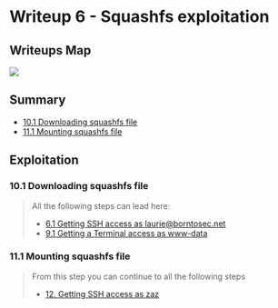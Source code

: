 # Writeup 6 - Squashfs exploitation

## Writeups Map

![](https://i.imgur.com/LjQEswl.png)

## Summary

- [10.1 Downloading squashfs file](#101-downloading-squashfs-file)
- [11.1 Mounting squashfs file](#111-mounting-squashfs-file)

## Exploitation

### 10.1 Downloading squashfs file

> All the following steps can lead here:
> - [6.1 Getting SSH access as laurie@borntosec.net](./Writeup1.md#61-getting-ssh-access-as-laurieborntosecnet)
> - [9.1 Getting a Terminal access as www-data](./Writeup1.md#91-getting-a-terminal-access-as-www-data)

### 11.1 Mounting squashfs file

> From this step you can continue to all the following steps
> - [12. Getting SSH access as zaz](./Writeup1.md#12-getting-ssh-access-as-zaz)
